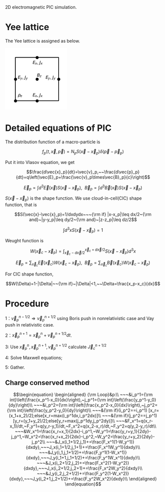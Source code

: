 2D electromagnetic PIC simulation.
# Yee lattice
The Yee lattice is assigned as below.

![./image](Yee.png)

# Detailed equations of PIC
The distribution function of a macro-particle is

$$f_p(t,\vec{x},\vec{p})=N_pS(\vec{x}-\vec{x}_p)\delta(\vec{p}-\vec{p}_p)$$

Put it into Vlasov equation, we get

$$\frac{d\vec{x}_p}{dt}=\vec{v}_p,~~\frac{d\vec{p}_p}{dt}=q\left(\vec{E}_p+\frac{\vec{v}_p\times\vec{B}_p}{c}\right)$$

$$\vec{E}_p=\int d^3\vec{E}(\vec{x})S(\vec{x}-\vec{x}_p),~~\vec{B}_p=\int d^3\vec{B}(\vec{x})S(\vec{x}-\vec{x}_p)$$

$S(\vec{x}-\vec{x}_p)$ is the shape function. We use cloud-in-cell(CIC) shape function, that is

```math
S(\vec{x}-\vec{x}_p)=1/dxdydx~~~{\rm if} |x-x_p|\leq dx/2~{\rm and}~|y-y_p|\leq dy/2~{\rm and}~|z-z_p|\leq dz/2
```

$$\int d^3xS(\vec{x}-\vec{x}_p)=1$$

Weught function is 

$$W(\vec{x}_ c-\vec{x}_ p)=\int_ {\vec{x}_c-d\vec{x}/2}^{\vec{x}_c+d\vec{x}/2}S(\vec{x}-\vec{x}_p)d^3x$$

$$\vec{E}_ p=\sum_{\vec{x}_ c}\vec{E}(\vec{x}_ c)W(\vec{x}_ c-\vec{x}_ p),~~\vec{B}_ p=\sum_{\vec{x}_ c}\vec{B}(\vec{x}_ c)W(\vec{x}_ c-\vec{x}_ p)$$

For CIC shape function,

$$W(\Delta)=1-|\Delta|~~{\rm if}~|\Delta|<1,~~\Delta=\frac{x_p-x_c}{dx}$$

# Procedure
1：$`\vec{v}_ p^{n-1/2} \Rightarrow \vec{v}_ p^{n+1/2}`$ using Boris push in nonrelativistic case and Vay push in relativistic case.

2：$`\vec{x}_ p^ {n+1}=\vec{x}_ p^ {n} + \vec{v}_ p^ {n+1/2}dt`$.

3: Use $`\vec{x}_p^{n},\vec{x}_p^{n+1},\vec{v}_p^{n+1/2}`$ calculate $\vec{J}_c^{n+1/2}$

4: Solve Maxwell equations;

5: Gather.

## Charge conserved method
```math
\begin{equation}
\begin{aligned}
{\rm Loop}&p:\\
~~~&i_p^1={\rm int}\left(\frac{x_p^1-x_0}{dx}\right),~j_p^1={\rm int}\left(\frac{y_p^1-y_0}{dy}\right)\\
~~~&i_p^2={\rm int}\left(\frac{x_p^2-x_0}{dx}\right),~j_p^2={\rm int}\left(\frac{y_p^2-y_0}{dy}\right)\\
~~~&{\rm if}(i_p^2==i_p^1) [x_r=(x_1+x_2)/2];else[x_r=max(i_p^1dx,i_p^2dx)]\\
~~~&{\rm if}(j_p^2==j_p^1) [y_r=(y_1+y_2)/2];else[y_r=max(j_p^1dy,j_p^2dy)]\\
~~~&F_x^1=q(x_r-x_1)/dt,~F_y^1=q(y_r-y_1)/dt,~F_x^2=q(x_2-x_r)/dt,~F_y^2=q(y_2-y_r)/dt\\
~~~&W_x^1=\frac{x_r+x_1}{2dx}-i_p^1,~W_y^1=\frac{y_r+y_1}{2dy}-j_p^1,~W_x^2=\frac{x_r+x_2}{2dx}-i_p^2,~W_y^2=\frac{y_r+y_2}{2dy}-j_p^2\\
~~~&J_x(i_1+1/2,j_1)+=\frac{F_x^1(1-W_y^1)}{dxdy},~~~J_x(i_1+1/2,j_1+1)+=\frac{F_x^1W_y^1}{dxdy}\\
~~~&J_y(i_1,j_1+1/2)+=\frac{F_y^1(1-W_x^1)}{dxdy},~~~J_y(i_1+1,j_1+1/2)+=\frac{F_y^1W_x^1}{dxdy}\\
~~~&J_x(i_2+1/2,j_2)+=\frac{F_x^2(1-W_y^2)}{dxdy},~~~J_x(i_2+1/2,j_2+1)+=\frac{F_x^2W_y^2}{dxdy}\\
~~~&J_y(i_2,j_2+1/2)+=\frac{F_y^2(1-W_x^2)}{dxdy},~~~J_y(i_2+1,j_2+1/2)+=\frac{F_y^2W_x^2}{dxdy}\\
\end{aligned}
\end{equation}
```












